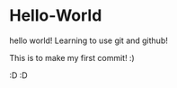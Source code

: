 Hello-World
===========

hello world! Learning to use git and github!

This is to make my first commit! :)

:D :D
